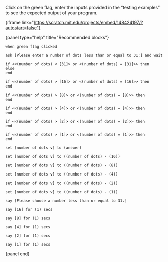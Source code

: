 Click on the green flag, enter the inputs provided in the “testing examples” to see the expected output of your program.

{iframe link="https://scratch.mit.edu/projects/embed/148424197/?autostart=false"}

{panel type="help" title="Recommended blocks"}

```scratch:split:random
when green flag clicked

ask [Please enter a number of dots less than or equal to 31:] and wait
```

```scratch:split:random
if <<(number of dots) < [31]> or <(number of dots) = [31]>> then
else
end

if <<(number of dots) > [16]> or <(number of dots) = [16]>> then
end

if <<(number of dots) > [8]> or <(number of dots) = [8]>> then
end

if <<(number of dots) > [4]> or <(number of dots) = [4]>> then
end

if <<(number of dots) > [2]> or <(number of dots) = [2]>> then
end

if <<(number of dots) > [1]> or <(number of dots) = [1]>> then
end
```

```scratch:split:random
set [number of dots v] to (answer)

set [number of dots v] to ((number of dots) - (16))

set [number of dots v] to ((number of dots) - (8))

set [number of dots v] to ((number of dots) - (4))

set [number of dots v] to ((number of dots) - (2))

set [number of dots v] to ((number of dots) - (1))
```

```scratch:split:random
say [Please choose a number less than or equal to 31.]

say [16] for (1) secs

say [8] for (1) secs

say [4] for (1) secs

say [2] for (1) secs

say [1] for (1) secs
```

{panel end}

